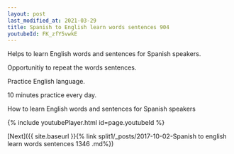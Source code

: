 ```yaml
---
layout: post
last_modified_at: 2021-03-29
title: Spanish to English learn words sentences 904 
youtubeId: FK_zfY5vwkE
---
```

 
 
Helps to learn English words and sentences for Spanish speakers.

Opportunitiy to repeat the words sentences. 

Practice English language. 
 
10 minutes practice every day. 
 
How to learn English words and sentences for Spanish speakers 
 
{% include youtubePlayer.html id=page.youtubeId %}
 
 
[Next]({{ site.baseurl }}{% link  split1/_posts/2017-10-02-Spanish to english learn words sentences 1346 .md%})
 
